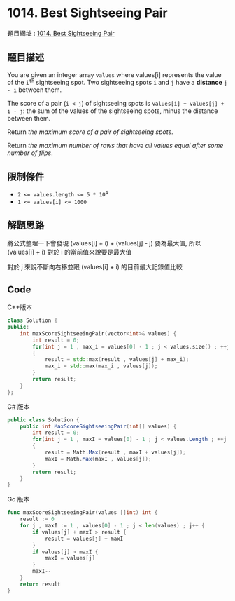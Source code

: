 # 1014. Best Sightseeing Pair

題目網址 : [1014. Best Sightseeing Pair](https://leetcode.com/problems/best-sightseeing-pair/description)

## 題目描述

You are given an integer array `values` where values\[i\] represents the value of the <code>i<sup>th</sup></code> sightseeing spot. Two sightseeing spots `i` and `j` have a **distance** `j - i` between them.

The score of a pair (`i < j`) of sightseeing spots is `values[i] + values[j] + i - j`: the sum of the values of the sightseeing spots, minus the distance between them.

Return _the maximum score of a pair of sightseeing spots_.

Return _the maximum number of rows that have all values equal after some number of flips_.

## 限制條件

* <code>2 <= values.length <= 5 * 10<sup>4</sup></code>
* `1 <= values[i] <= 1000`

## 解題思路

將公式整理一下會發現 (values[i] + i) + (values[j] - j) 要為最大值, 所以 (values[i] + i) 對於 i 的當前值來說要是最大值

對於 j 來說不斷向右移並跟 (values[i] + i) 的目前最大記錄值比較

## Code

C++版本

```C++
class Solution {
public:
    int maxScoreSightseeingPair(vector<int>& values) {
        int result = 0;
        for(int j = 1 , max_i = values[0] - 1 ; j < values.size() ; ++j , --max_i)
        {
            result = std::max(result , values[j] + max_i);
            max_i = std::max(max_i , values[j]);
        }
        return result;
    }
};
```

C# 版本

```C#
public class Solution {
    public int MaxScoreSightseeingPair(int[] values) {
        int result = 0;
        for(int j = 1 , maxI = values[0] - 1 ; j < values.Length ; ++j , --maxI)
        {
            result = Math.Max(result , maxI + values[j]);
            maxI = Math.Max(maxI , values[j]);
        }
        return result;
    }
}
```

Go 版本

```go
func maxScoreSightseeingPair(values []int) int {
    result := 0
    for j , maxI := 1 , values[0] - 1 ; j < len(values) ; j++ {
        if values[j] + maxI > result {
            result = values[j] + maxI
        }
        if values[j] > maxI {
            maxI = values[j]
        }
        maxI--
    }
    return result
}
```

